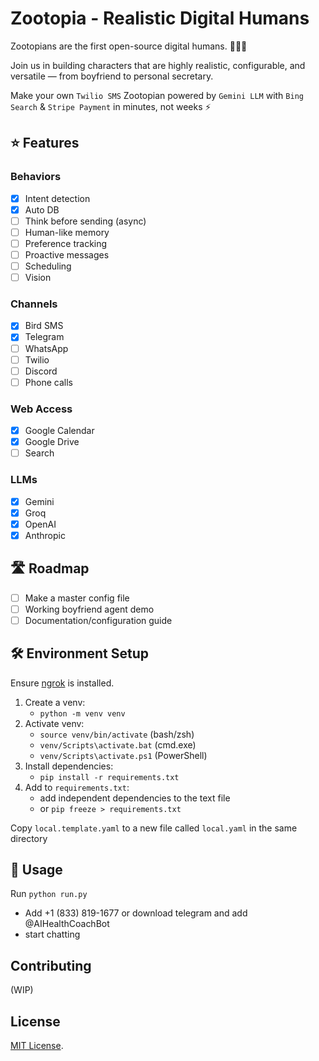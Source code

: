 # Zootopia - Realistic Digital Humans

Zootopians are the first open-source digital humans. 🐰🦊🐻

Join us in building characters that are highly realistic, configurable, and versatile — from boyfriend to personal secretary.

Make your own `Twilio SMS` Zootopian powered by `Gemini LLM` with `Bing Search` & `Stripe Payment` in minutes, not weeks ⚡

## ⭐ Features

### Behaviors
- [x] Intent detection
- [x] Auto DB
- [ ] Think before sending (async)
- [ ] Human-like memory
- [ ] Preference tracking
- [ ] Proactive messages
- [ ] Scheduling
- [ ] Vision

### Channels
- [x] Bird SMS
- [x] Telegram
- [ ] WhatsApp
- [ ] Twilio
- [ ] Discord
- [ ] Phone calls

### Web Access
- [x] Google Calendar
- [x] Google Drive
- [ ] Search

### LLMs
- [x] Gemini
- [x] Groq
- [x] OpenAI
- [x] Anthropic

## 🛣️ Roadmap

- [ ] Make a master config file
- [ ] Working boyfriend agent demo
- [ ] Documentation/configuration guide

## 🛠️ Environment Setup
Ensure [ngrok](https://ngrok.com/) is installed.

1. Create a venv:
   - `python -m venv venv`
2. Activate venv:
   - `source venv/bin/activate` (bash/zsh)
   - `venv/Scripts\activate.bat` (cmd.exe)
   - `venv/Scripts\activate.ps1` (PowerShell)
3. Install dependencies:
   - `pip install -r requirements.txt`
4. Add to `requirements.txt`:
   - add independent dependencies to the text file
   - or `pip freeze > requirements.txt`

Copy `local.template.yaml` to a new file called `local.yaml` in the same directory

## 🚀 Usage
Run `python run.py`

- Add +1 (833) 819-1677 or download telegram and add @AIHealthCoachBot
- start chatting

## Contributing
(WIP)

## License

[MIT License](LICENSE).

